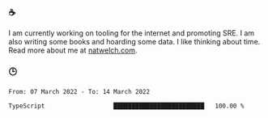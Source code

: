 ### ☕

I am currently working on tooling for the internet and promoting SRE. I am also writing some books and hoarding some data. I like thinking about time. Read more about me at [natwelch.com](https://natwelch.com).

### 🕒

<!--START_SECTION:waka-->

```text
From: 07 March 2022 - To: 14 March 2022

TypeScript                   █████████████████████████   100.00 %
```

<!--END_SECTION:waka-->
